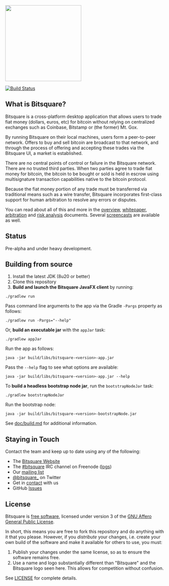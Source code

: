 <img src="https://bitsquare.io/images/logo.png" width="240"/>

[![Build Status](https://travis-ci.org/bitsquare/bitsquare.svg?branch=master)](https://travis-ci.org/bitsquare/bitsquare)


What is Bitsquare?
------------------

Bitsquare is a cross-platform desktop application that allows users to trade fiat money (dollars, euros, etc) for bitcoin without relying on centralized exchanges such as Coinbase, Bitstamp or (the former) Mt. Gox.

By running Bitsquare on their local machines, users form a peer-to-peer network. Offers to buy and sell bitcoin are broadcast to that network, and through the process of offering and accepting these trades via the Bitsquare UI, a market is established.

There are no central points of control or failure in the Bitsquare network. There are no trusted third parties. When two parties agree to trade fiat money for bitcoin, the bitcoin to be bought or sold is held in escrow using multisignature transaction capabilities native to the bitcoin protocol.

Because the fiat money portion of any trade must be transferred via traditional means such as a wire transfer, Bitsquare incorporates first-class support for human arbitration to resolve any errors or disputes.

You can read about all of this and more in the [overview](https://bitsquare.io/overview.png), 
[whitepaper](https://bitsquare.io/whitepaper.pdf), [arbitration](https://bitsquare.io/arbitration_system.pdf) and [risk analysis](https://bitsquare.io/risk_analysis.pdf) documents. Several [screencasts](https://www.youtube.com/playlist?list=PLXvC3iNe_di9bL1A5xyAKI2PzNg8jU092) are available as well.

Status
------
Pre-alpha and under heavy development.

Building from source
--------------------

1. Install the latest JDK (8u20 or better)
2. Clone this repository
3. **Build and launch the Bitsquare JavaFX client** by running:
```
./gradlew run
```

Pass command line arguments to the app via the Gradle `-Pargs` property as follows:

    ./gradlew run -Pargs="--help"

Or, **build an executable jar** with the `appJar` task:

    ./gradlew appJar

Run the app as follows:

    java -jar build/libs/bitsquare-<version>-app.jar

Pass the `--help` flag to see what options are available:

    java -jar build/libs/bitsquare-<version>-app.jar --help

To **build a headless bootstrap node jar**, run the `bootstrapNodeJar` task:

    ./gradlew bootstrapNodeJar

Run the bootstrap node:

    java -jar build/libs/bitsquare-<version>-bootstrapNode.jar


See [doc/build.md](doc/build.md) for additional information.


Staying in Touch
----------------

Contact the team and keep up to date using any of the following:

 - The [Bitsquare Website](https://bitsquare.io)
 - The [#bitsquare](https://webchat.freenode.net/?channels=bitsquare) IRC channel on Freenode ([logs](https://botbot.me/freenode/bitsquare)) 
 - Our [mailing list](https://groups.google.com/forum/#!forum/bitsquare)
 - [@bitsquare_](https://twitter.com/bitsquare_) on Twitter
 - Get in [contact](https://bitsquare.io/contact/) with us
 - GitHub [Issues](https://github.com/bitsquare/bitsquare/issues)


License
-------

Bitsquare is [free software](https://www.gnu.org/philosophy/free-sw.html), licensed under version 3 of the [GNU Affero General Public License](https://gnu.org/licenses/agpl.html).

In short, this means you are free to fork this repository and do anything with it that you please. However, if you _distribute_ your changes, i.e. create your own build of the software and make it available for others to use, you must:

 1. Publish your changes under the same license, so as to ensure the software remains free.
 2. Use a name and logo substantially different than "Bitsquare" and the Bitsquare logo seen here. This allows for competition without confusion.

See [LICENSE](LICENSE) for complete details.
